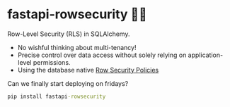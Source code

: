 <!-- These are examples of badges you might want to add to your README:
     please update the URLs accordingly

[![Built Status](https://api.cirrus-ci.com/github/<USER>/fastapi-rowsecurity.svg?branch=main)](https://cirrus-ci.com/github/<USER>/fastapi-rowsecurity)
[![ReadTheDocs](https://readthedocs.org/projects/fastapi-rowsecurity/badge/?version=latest)](https://fastapi-rowsecurity.readthedocs.io/en/stable/)
[![Coveralls](https://img.shields.io/coveralls/github/<USER>/fastapi-rowsecurity/main.svg)](https://coveralls.io/r/<USER>/fastapi-rowsecurity)
[![PyPI-Server](https://img.shields.io/pypi/v/fastapi-rowsecurity.svg)](https://pypi.org/project/fastapi-rowsecurity/)
[![Conda-Forge](https://img.shields.io/conda/vn/conda-forge/fastapi-rowsecurity.svg)](https://anaconda.org/conda-forge/fastapi-rowsecurity)
[![Monthly Downloads](https://pepy.tech/badge/fastapi-rowsecurity/month)](https://pepy.tech/project/fastapi-rowsecurity)
[![Twitter](https://img.shields.io/twitter/url/http/shields.io.svg?style=social&label=Twitter)](https://twitter.com/fastapi-rowsecurity)
-->

# fastapi-rowsecurity 🚣‍♂️

Row-Level Security (RLS) in SQLAlchemy.

- No wishful thinking about multi-tenancy!
- Precise control over data access without solely relying on application-level permissions.
- Using the database native [Row Security Policies](https://www.postgresql.org/docs/current/ddl-rowsecurity.html)

Can we finally start deploying on fridays?

```cmd
pip install fastapi-rowsecurity
```
